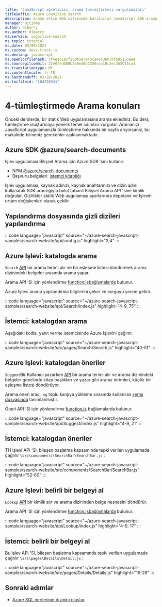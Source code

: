```yaml
---
title: 'JavaScript öğreticisi: arama tümleştirmesi vurgulamaları'
titleSuffix: Azure Cognitive Search
description: Arama etkin Web sitesinde kullanılan JavaScript SDK arama sorgularını anlayın
manager: nitinme
author: diberry
ms.author: diberry
ms.service: cognitive-search
ms.topic: tutorial
ms.date: 03/09/2021
ms.custom: devx-track-js
ms.devlang: javascript
ms.openlocfilehash: cf4e1b1ecf209b587a45ca4c43607bfa95155aee
ms.sourcegitcommit: 32e0fedb80b5a5ed0d2336cea18c3ec3b5015ca1
ms.translationtype: MT
ms.contentlocale: tr-TR
ms.lasthandoff: 03/30/2021
ms.locfileid: "104726941"
---
```

# <a name="4---search-integration-highlights"></a>4-tümleştirmede Arama konuları

Önceki derslerde, bir statik Web uygulamasına arama eklediniz. Bu ders, tümleştirme oluşturmaya yönelik temel adımları vurgular. Aramanızı JavaScript uygulamanızla tümleştirme hakkında bir sayfa arıyorsanız, bu makalede bilmeniz gerekenler açıklanmaktadır.

## <a name="azure-sdk-azuresearch-documents"></a>Azure SDK @azure/search-documents 

Işlev uygulaması Bilişsel Arama için Azure SDK 'sını kullanır:

* NPM [@azure/search-documents](https://www.npmjs.com/package/@azure/search-documents)
* Başvuru belgeleri: [Istemci kitaplığı](/javascript/api/overview/azure/search-documents-readme)

Işlev uygulaması, kaynak adınızı, kaynak anahtarınızı ve dizin adını kullanarak SDK aracılığıyla bulut tabanlı Bilişsel Arama API 'sine kimlik doğrular. Gizlilikler statik Web uygulaması ayarlarında depolanır ve Işlevin ortam değişkenleri olarak çekilir. 

## <a name="configure-secrets-in-a-configuration-file"></a>Yapılandırma dosyasında gizli dizileri yapılandırma

:::code language="javascript" source="~/azure-search-javascript-samples/search-website/api/config.js" highlight="3,4" :::

## <a name="azure-function-search-the-catalog"></a>Azure Işlevi: katalogda arama

`Search` [API](https://github.com/Azure-Samples/azure-search-javascript-samples/blob/master/search-website/api/Search/index.js) bir arama terimi alır ve bir eşleşme listesi döndürerek arama dizinindeki belgeler arasında arama yapar. 

Arama API 'SI için yönlendirme [function.jsbağlamalarda](https://github.com/Azure-Samples/azure-search-javascript-samples/blob/master/search-website/api/Search/function.json) bulunur.

Azure Işlevi arama yapılandırma bilgilerini çeker ve sorguyu yerine getirir.

:::code language="javascript" source="~/azure-search-javascript-samples/search-website/api/Search/index.js" highlight="4-9, 75" :::

## <a name="client-search-from-the-catalog"></a>İstemci: katalogdan arama

Aşağıdaki kodla, yanıt verme istemcisinde Azure Işlevini çağırın. 

:::code language="javascript" source="~/azure-search-javascript-samples/search-website/src/pages/Search/Search.js" highlight="40-51" :::

## <a name="azure-function-suggestions-from-the-catalog"></a>Azure Işlevi: katalogdan öneriler

`Suggest`Bir Kullanıcı yazarken [API](https://github.com/Azure-Samples/azure-search-javascript-samples/blob/master/search-website/api/Suggest/index.js) bir arama terimi alır ve arama dizinindeki belgeler genelinde kitap başlıkları ve yazar gibi arama terimleri, küçük bir eşleşme listesi döndürüyor. 

Arama öneri aracı, `sg` toplu karşıya yükleme sırasında kullanılan [şema dosyasında](https://github.com/Azure-Samples/azure-search-javascript-samples/blob/master/search-website/bulk-insert/good-books-index.json) tanımlanmıştır.

Öneri API 'SI için yönlendirme [function.js](https://github.com/Azure-Samples/azure-search-javascript-samples/blob/master/search-website/api/Suggest/function.json) bağlamalarda bulunur.

:::code language="javascript" source="~/azure-search-javascript-samples/search-website/api/Suggest/index.js" highlight="4-9, 21" :::

## <a name="client-suggestions-from-the-catalog"></a>İstemci: katalogdan öneriler

TH işlevi API 'SI, bileşen başlatma kapsamında tepki verilen uygulamada çağrılır `\src\components\SearchBar\SearchBar.js` :

:::code language="javascript" source="~/azure-search-javascript-samples/search-website/src/components/SearchBar/SearchBar.js" highlight="52-60" :::

## <a name="azure-function-get-specific-document"></a>Azure Işlevi: belirli bir belgeyi al 

`Lookup` [API](https://github.com/Azure-Samples/azure-search-javascript-samples/blob/master/search-website/api/Lookup/index.js) bir kimlik alır ve arama dizininden belge nesnesini döndürür. 

Arama API 'SI için yönlendirme [function.jsbağlamalarda](https://github.com/Azure-Samples/azure-search-javascript-samples/blob/master/search-website/api/Lookup/function.json) bulunur.

:::code language="javascript" source="~/azure-search-javascript-samples/search-website/api/Lookup/index.js" highlight="4-9, 17" :::

## <a name="client-get-specific-document"></a>İstemci: belirli bir belgeyi al 

Bu işlev API 'SI, bileşen başlatma kapsamında tepki verilen uygulamada çağrılır `\src\pages\Details\Detail.js` :

:::code language="javascript" source="~/azure-search-javascript-samples/search-website/src/pages/Details/Details.js" highlight="19-29" :::

## <a name="next-steps"></a>Sonraki adımlar

* [Azure SQL verilerinin dizinini oluştur](search-indexer-tutorial.md)
